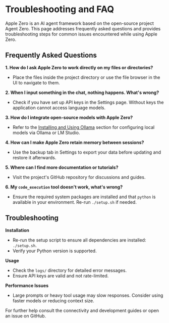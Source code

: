 # Troubleshooting and FAQ
Apple Zero is an AI agent framework based on the open-source project Agent Zero. This page addresses frequently asked questions and provides troubleshooting steps for common issues encountered while using Apple Zero.

## Frequently Asked Questions
**1. How do I ask Apple Zero to work directly on my files or directories?**
- Place the files inside the project directory or use the file browser in the UI to navigate to them.

**2. When I input something in the chat, nothing happens. What's wrong?**
- Check if you have set up API keys in the Settings page. Without keys the application cannot access language models.

**3. How do I integrate open-source models with Apple Zero?**
- Refer to the [Installing and Using Ollama](installation.md#installing-and-using-ollama-local-models) section for configuring local models via Ollama or LM Studio.

**4. How can I make Apple Zero retain memory between sessions?**
- Use the backup tab in Settings to export your data before updating and restore it afterwards.

**5. Where can I find more documentation or tutorials?**
- Visit the project's GitHub repository for discussions and guides.

**6. My `code_execution` tool doesn't work, what's wrong?**
- Ensure the required system packages are installed and that `python` is available in your environment. Re-run `./setup.sh` if needed.

## Troubleshooting

**Installation**
- Re-run the setup script to ensure all dependencies are installed: `./setup.sh`.
- Verify your Python version is supported.

**Usage**
- Check the `logs/` directory for detailed error messages.
- Ensure API keys are valid and not rate-limited.

**Performance Issues**
- Large prompts or heavy tool usage may slow responses. Consider using faster models or reducing context size.

For further help consult the connectivity and development guides or open an issue on GitHub.
